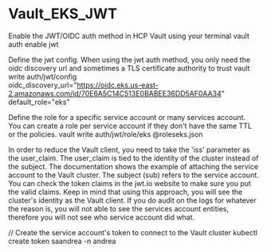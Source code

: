 # Vault_EKS_JWT


Enable the JWT/OIDC auth method in HCP Vault using your terminal
vault auth enable jwt

Define the jwt config. When using the jwt auth method, you only need the oidc discovery url and sometimes a TLS certificate authority to trust
vault write auth/jwt/config \
    oidc_discovery_url="https://oidc.eks.us-east-2.amazonaws.com/id/70E6A5C14C513E0BABEE36DD5AF0AA34" \
    default_role="eks"
    
Define the role for a specific service account or many services account. You can create a role per service account if they don't have the same TTL or the policies. 
vault write auth/jwt/role/eks @roleseks.json 

In order to reduce the Vault client, you need to take the 'iss' parameter as the user_claim. The user_claim is tied to the identity of the cluster instead of the subject. The documentation shows the example of attaching the service account to the Vault cluster. The subject (sub) refers to the service account.
You can check the token claims in the jwt.io website to make sure you put the valid claims. 
Keep in mind that using this approach, you will see the cluster's identity as the Vault client. If you do audit on the logs for whatever the reason is, you will not able to see the services account entities, therefore you will not see who service account did what. 

// Create the service account's token to connect to the Vault cluster
kubectl create token saandrea -n andrea
    
